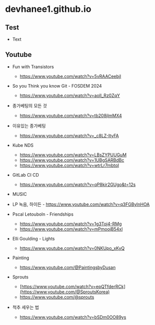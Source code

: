 # devhanee1.github.io

## Test
- Text


## Youtube
- Fun with Transistors
  - https://www.youtube.com/watch?v=5vRAACeebjI
- So you Think you know Git - FOSDEM 2024
  - https://www.youtube.com/watch?v=aolI_Rz0ZqY
- 종가베팅의 모든 것
  - https://www.youtube.com/watch?v=tb208jlmMX4
- 이유있는 종가베팅
  - https://www.youtube.com/watch?v=_c8LZ-ItyFA
    
- Kube NDS
  - https://www.youtube.com/watch?v=LBsZYPUUGuM
  - https://www.youtube.com/watch?v=1UBgSARBdBc
  - https://www.youtube.com/watch?v=wtrLr7mbtqI
- GitLab CI CD
  - https://www.youtube.com/watch?v=qP8kir2GUgo&t=12s
-  MUSIC
  -  LP 녹음, 하이든
    - https://www.youtube.com/watch?v=q3FGBylnHOA
  - Pscal Letouboln - Friendships
    - https://www.youtube.com/watch?v=1g3Toj4-RMg
    - https://www.youtube.com/watch?v=mPmoojB54xI
  - Elli Goulding - Lights
    - https://www.youtube.com/watch?v=0NKUpo_xKyQ
- Painting
  - https://www.youtube.com/@PaintingsbyDusan
- Sprouts
  - [https://www.youtube.com/watch?v=epQTfderRCk](https://www.youtube.com/@SproutsKorea)
  - https://www.youtube.com/@sprouts
- 척추 세우는 법
  - https://www.youtube.com/watch?v=bSDm0OO89ys
